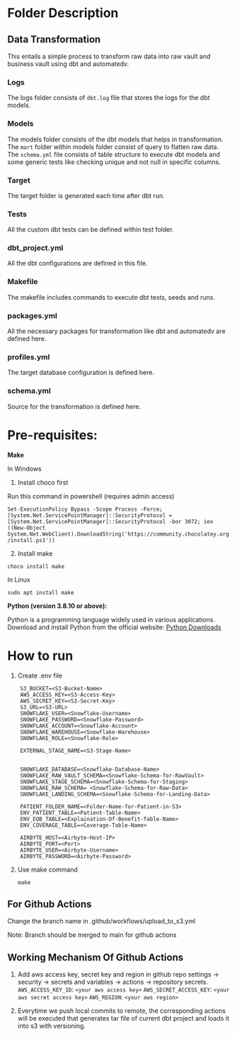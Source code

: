 
# Folder Description
## Data Transformation
This entails a simple process to transform raw data into raw vault and business vault using dbt and automatedv.


### Logs
The logs folder consists of ```dbt.log``` file that stores the logs for the dbt models.


### Models
The models folder consists of the dbt models that helps in transformation. The ```mart``` folder within models folder consist of query to flatten raw data. The ```schema.yml``` file consists of table structure to execute dbt models and some generic tests like checking unique and not null in specific columns.


### Target
The target folder is generated each time after dbt run.


### Tests
All the custom dbt tests can be defined within test folder.


### dbt_project.yml
All the dbt configurations are defined in this file.


### Makefile
The makefile includes commands to execute dbt tests, seeds and runs.


### packages.yml
All the necessary packages for transformation like dbt and automatedv are defined here.


### profiles.yml
The target database configuration is defined here.


### schema.yml
Source for the transformation is defined here.


# Pre-requisites:

 

**Make**

In Windows

  1. Install choco first 

  Run this command in powershell (requires admin access)

  `Set-ExecutionPolicy Bypass -Scope Process -Force; [System.Net.ServicePointManager]::SecurityProtocol = [System.Net.ServicePointManager]::SecurityProtocol -bor 3072; iex ((New-Object System.Net.WebClient).DownloadString('https://community.chocolatey.org/install.ps1'))`

  2. Install make

  `choco install make`

In Linux 

`sudo apt install make`

**Python (version 3.8.10 or above):**

Python is a programming language widely used in various applications.</br>
Download and install Python from the official website: [Python Downloads](https://www.python.org/downloads/)
  
# How to run

1. Create .env file
```
    S3_BUCKET=<S3-Bucket-Name>
    AWS_ACCESS_KEY=<S3-Access-Key>
    AWS_SECRET_KEY=<S3-Secret-Key>
    S3_URL=<S3-URL>
    SNOWFLAKE_USER=<Snowflake-Username>
    SNOWFLAKE_PASSWORD=<Snowflake-Password>
    SNOWFLAKE_ACCOUNT=<Snowflake-Account>
    SNOWFLAKE_WAREHOUSE=<Snowflake-Warehouse>
    SNOWFLAKE_ROLE=<Snowflake-Role>

    EXTERNAL_STAGE_NAME=<S3-Stage-Name>


    SNOWFLAKE_DATABASE=<Snowflake-Database-Name>
    SNOWFLAKE_RAW_VAULT_SCHEMA=<Snowflake-Schema-for-RawVault>
    SNOWFLAKE_STAGE_SCHEMA=<Snowflake-Schema-for-Staging>
    SNOWFLAKE_RAW_SCHEMA= <Snowflake-Schema-for-Raw-Data>
    SNOWFLAKE_LANDING_SCHEMA=<Snowflake-Schema-for-Landing-Data>

    PATIENT_FOLDER_NAME=<Folder-Name-for-Patient-in-S3>
    ENV_PATIENT_TABLE=<Patient-Table-Name>
    ENV_EOB_TABLE=<Explaination-Of-Benefit-Table-Name>
    ENV_COVERAGE_TABLE=<Coverage-Table-Name>

    AIRBYTE_HOST=<Airbyte-Host-IP>
    AIRBYTE_PORT=<Port>
    AIRBYTE_USER=<Airbyte-Username>
    AIRBYTE_PASSWORD=<Airbyte-Password>
```

2. Use make command

    `make`


## For Github Actions

Change the branch name in .github/workflows/upload_to_s3.yml 

Note: Branch should be merged to main for github actions 

## Working Mechanism Of Github Actions

1. Add aws access key, secret key and region in github repo settings -> security -> secrets and variables -> actions -> repository secrets.
`AWS_ACCESS_KEY_ID`: `<your aws access key>`
`AWS_SECRET_ACCESS_KEY`: `<your aws secret access key>`
`AWS_REGION`: `<your aws region>`

2. Everytime we push local commits to remote, the corresponding actions will be executed that generates tar file of current dbt project and loads it into s3 with versioning.
           
